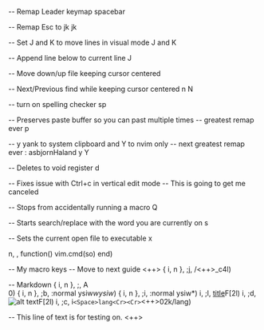 -- Remap Leader keymap
spacebar

-- Remap Esc to jk
 jk

-- Set J and K to move lines in visual mode
J and K

-- Append line below to current line
J

-- Move down/up file keeping cursor centered
<C-d>
<C-u>

-- Next/Previous find while keeping cursor centered
n
N

-- turn on spelling checker
<leader>sp

-- Preserves paste buffer so you can past multiple times
-- greatest remap ever
<leader>p

-- y yank to system clipboard and Y to nvim only
-- next greatest remap ever : asbjornHaland
<leader>y
<leader>Y

-- Deletes to void register
<leader>d

-- Fixes issue with Ctrl+c in vertical edit mode
-- This is going to get me canceled
<C-c>

-- Stops from accidentally running a macro
Q

-- Starts search/replace with the word you are currently on
<leader>s

-- Sets the current open file to executable
<leader>x

n, <leader><leader>, function()
  vim.cmd(so)
end)

-- My macro keys
-- Move to next guide <++>
{ i, n }, ;j, <Esc>/<++><Cr>\_c4l)

-- Markdown
{ i, n }, ;<Cr>, <Esc>A<br><Esc>0<Cr>)
{ i, n }, ;b, <Esc>:normal ysiw*wysiw*<Cr>)
{ i, n }, ;i, <Esc>:normal ysiw*<Cr>)
i, ;l, [title](link)<Esc>F[2l)
i, ;d, ![alt text](image.jpg)<Esc>F[2l)
i, ;c, <Esc>i```<Space>lang<Cr><Cr>```<Cr><++><Esc>02k/lang<Cr>)

-- This line of text is for testing on. <++>
